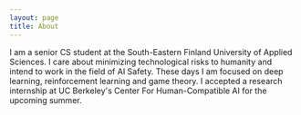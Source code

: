 ```yaml
---
layout: page
title: About
---
```


I am a senior CS student at the South-Eastern Finland University of Applied Sciences. I care about minimizing technological risks to humanity and intend to work in the field of AI Safety. These days I am focused on deep learning, reinforcement learning and game theory. I accepted a research internship at UC Berkeley's Center For Human-Compatible AI for the upcoming summer.